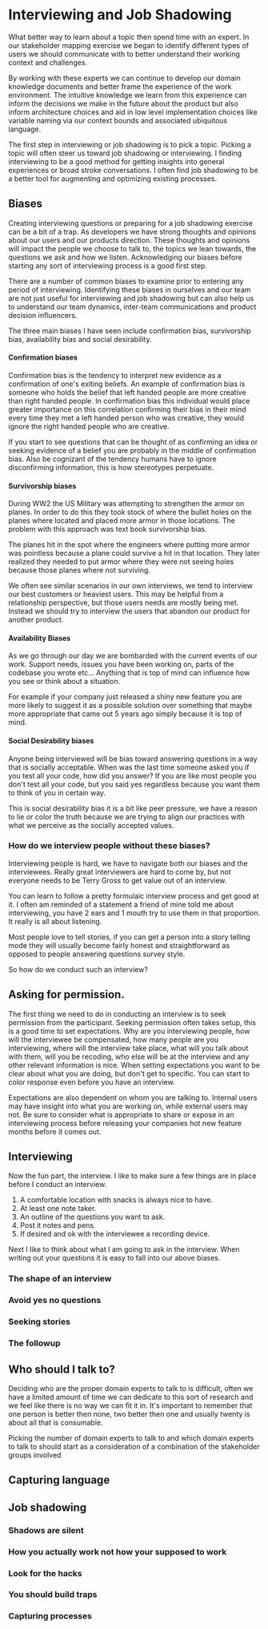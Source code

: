 # Interviewing and Job Shadowing

What better way to learn about a topic then spend time with an expert. In our stakeholder mapping exercise we began to identify different types of users we should communicate with to better understand their working context and challenges. 

By working with these experts we can continue to develop our domain knowledge documents  and better frame the experience of the work environment. The intuitive knowledge we learn from this experience can inform the decisions we make in the future about the product but also inform architecture choices and aid in low level implementation choices like variable naming via our context bounds and associated ubiquitous language.

The first step in interviewing or job shadowing is to pick a topic. Picking a topic will often steer us toward job shadowing or interviewing. I finding interviewing to be a good method for getting insights into general experiences or broad stroke conversations. I often find job shadowing to be a better tool for augmenting and optimizing existing processes. 

## Biases

Creating interviewing questions or preparing for a job shadowing exercise can be a bit of a trap. As developers we have strong thoughts and opinions about our users and our products direction. These thoughts and opinions will impact the people we choose to talk to, the topics we lean towards, the questions we ask and how we listen. Acknowledging our biases before starting any sort of interviewing process is a good first step.

There are a number of common biases to examine prior to entering any period of interviewing. Identifying these biases in ourselves and our team are not just useful for interviewing and job shadowing but can also help us to understand our team dynamics, inter-team communications and product decision influencers.

The three main biases I have seen include confirmation bias, survivorship bias, availability bias and social desirability.

#### Confirmation biases
Confirmation bias is the tendency to interpret new evidence as a confirmation of one's exiting beliefs. An example of confirmation bias is someone who holds the belief that left handed people are more creative than right handed people. In confirmation bias this individual would place greater importance on this correlation confirming their bias in their mind every time they met a left handed person who was creative, they would ignore the right handed people who are creative. 

If you start to see questions that can be thought of as confirming an idea or seeking evidence of a belief you are probably in the middle of confirmation bias. Also be cognizant of the tendency humans have to ignore disconfirming information, this is how stereotypes perpetuate.

#### Survivorship biases
During WW2 the US Military was attempting to strengthen the armor on planes. In order to do this they took stock of where the bullet holes on the planes where located and placed more armor in those locations. The problem with this approach was text book survivorship bias. 

The planes hit in the spot where the engineers where putting more armor was pointless because a plane could survive a hit in that location. They later realized they needed to put armor where they were not seeing holes because those planes where not surviving.

We often see similar scenarios in our own interviews, we tend to interview our best customers or heaviest users. This may be helpful from a relationship perspective, but those users needs are mostly being met. Instead we should try to interview the users that abandon our product for another product.

#### Availability Biases

As we go through our day we are bombarded with the current events of our work. Support needs, issues you have been working on, parts of the codebase you wrote etc... Anything that is top of mind can influence how you see or think about a situation. 

For example if your company just released a shiny new feature you are more likely to suggest it as a possible solution over something that maybe more appropriate that came out 5 years ago simply because it is top of mind.

#### Social Desirability biases
Anyone being interviewed will be bias toward answering questions in a way that is socially acceptable. When was the last time someone asked you if you test all your code, how did you answer? If you are like most people you don't test all your code, but you said yes regardless because you want them to think of you in certain way. 

This is social desirability bias it is a bit like peer pressure, we have a reason to lie or color the truth because we are trying to align our practices with what we perceive as the socially accepted values. 

### How do we interview people without these biases?

Interviewing people is hard, we have to navigate both our biases and the interviewees. Really great interviewers are hard to come by, but not everyone needs to be Terry Gross to get value out of an interview. 

You can learn to follow a pretty formulaic interview process and get good at it. I often am reminded of a statement a friend of mine told me about interviewing, you have 2 ears and 1 mouth try to use them in that proportion. It really is all about listening. 

Most people love to tell stories, if you can get a person into a story telling mode they will usually become fairly honest and straightforward as opposed to people answering questions survey style. 

So how do we conduct such an interview?

## Asking for permission.

The first thing we need to do in conducting an interview is to seek permission from the participant. Seeking permission often takes setup, this is a good time to set expectations. Why are you interviewing people, how will the interviewee be compensated, how many people are you interviewing, where will the interview take place, what will you talk about with them, will you be recoding, who else will be at the interview and any other relevant information is nice. When setting expectations you want to be clear about what you are doing, but don't get to specific. You can start to color response even before you have an interview.

Expectations are also dependent on whom you are talking to. Internal users may have insight into what you are working on, while external users may not. Be sure to consider what is appropriate to share or expose in an interviewing process before releasing your companies hot new feature months before it comes out.

## Interviewing
Now the fun part, the interview. I like to make sure a few things are in place before I conduct an interview. 

1. A comfortable location with snacks is always nice to have.
2. At least one note taker.
3. An outline of the questions you want to ask.
4. Post it notes and pens. 
5. If desired and ok with the interviewee a recording device.

Next I like to think about what I am going to ask in the interview. When writing out your questions it is easy to fall into our above biases. 

### The shape of an interview

### Avoid yes no questions

### Seeking stories

### The followup



## Who should I talk to?

Deciding who are the proper domain experts to talk to is difficult, often we have a limited amount of time we can dedicate to this sort of research and we feel like there is no way we can fit it in. It's important to remember that one person is better then none, two better then one and usually twenty is about all that is consumable. 

Picking the number of domain experts to talk to and which domain experts to talk to should start as a consideration of a combination of the stakeholder groups involved








## Capturing language

## Job shadowing

### Shadows are silent

### How you actually work not how your supposed to work

### Look for the hacks

### You should build traps

### Capturing processes

